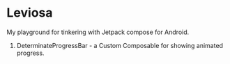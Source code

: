 # Leviosa

My playground for tinkering with Jetpack compose for Android.


1. DeterminateProgressBar - a Custom Composable for showing animated progress.
